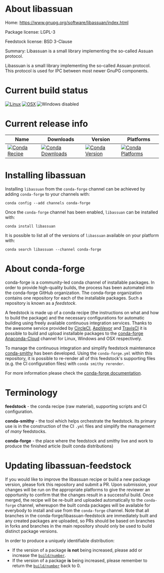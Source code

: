 About libassuan
===============

Home: https://www.gnupg.org/software/libassuan/index.html

Package license: LGPL-3

Feedstock license: BSD 3-Clause

Summary: Libassuan is a small library implementing the so-called Assuan protocol.

Libassuan is a small library implementing the so-called Assuan protocol.
This protocol is used for IPC between most newer GnuPG components.


Current build status
====================

[![Linux](https://img.shields.io/circleci/project/github/conda-forge/libassuan-feedstock/master.svg?label=Linux)](https://circleci.com/gh/conda-forge/libassuan-feedstock)
[![OSX](https://img.shields.io/travis/conda-forge/libassuan-feedstock/master.svg?label=macOS)](https://travis-ci.org/conda-forge/libassuan-feedstock)
![Windows disabled](https://img.shields.io/badge/Windows-disabled-lightgrey.svg)

Current release info
====================

| Name | Downloads | Version | Platforms |
| --- | --- | --- | --- |
| [![Conda Recipe](https://img.shields.io/badge/recipe-libassuan-green.svg)](https://anaconda.org/conda-forge/libassuan) | [![Conda Downloads](https://img.shields.io/conda/dn/conda-forge/libassuan.svg)](https://anaconda.org/conda-forge/libassuan) | [![Conda Version](https://img.shields.io/conda/vn/conda-forge/libassuan.svg)](https://anaconda.org/conda-forge/libassuan) | [![Conda Platforms](https://img.shields.io/conda/pn/conda-forge/libassuan.svg)](https://anaconda.org/conda-forge/libassuan) |

Installing libassuan
====================

Installing `libassuan` from the `conda-forge` channel can be achieved by adding `conda-forge` to your channels with:

```
conda config --add channels conda-forge
```

Once the `conda-forge` channel has been enabled, `libassuan` can be installed with:

```
conda install libassuan
```

It is possible to list all of the versions of `libassuan` available on your platform with:

```
conda search libassuan --channel conda-forge
```


About conda-forge
=================

conda-forge is a community-led conda channel of installable packages.
In order to provide high-quality builds, the process has been automated into the
conda-forge GitHub organization. The conda-forge organization contains one repository
for each of the installable packages. Such a repository is known as a *feedstock*.

A feedstock is made up of a conda recipe (the instructions on what and how to build
the package) and the necessary configurations for automatic building using freely
available continuous integration services. Thanks to the awesome service provided by
[CircleCI](https://circleci.com/), [AppVeyor](http://www.appveyor.com/)
and [TravisCI](https://travis-ci.org/) it is possible to build and upload installable
packages to the [conda-forge](https://anaconda.org/conda-forge)
[Anaconda-Cloud](http://docs.anaconda.org/) channel for Linux, Windows and OSX respectively.

To manage the continuous integration and simplify feedstock maintenance
[conda-smithy](http://github.com/conda-forge/conda-smithy) has been developed.
Using the ``conda-forge.yml`` within this repository, it is possible to re-render all of
this feedstock's supporting files (e.g. the CI configuration files) with ``conda smithy rerender``.

For more information please check the [conda-forge documentation](https://conda-forge.org/docs/).

Terminology
===========

**feedstock** - the conda recipe (raw material), supporting scripts and CI configuration.

**conda-smithy** - the tool which helps orchestrate the feedstock.
                   Its primary use is in the construction of the CI ``.yml`` files
                   and simplify the management of *many* feedstocks.

**conda-forge** - the place where the feedstock and smithy live and work to
                  produce the finished article (built conda distributions)


Updating libassuan-feedstock
============================

If you would like to improve the libassuan recipe or build a new
package version, please fork this repository and submit a PR. Upon submission,
your changes will be run on the appropriate platforms to give the reviewer an
opportunity to confirm that the changes result in a successful build. Once
merged, the recipe will be re-built and uploaded automatically to the
`conda-forge` channel, whereupon the built conda packages will be available for
everybody to install and use from the `conda-forge` channel.
Note that all branches in the conda-forge/libassuan-feedstock are
immediately built and any created packages are uploaded, so PRs should be based
on branches in forks and branches in the main repository should only be used to
build distinct package versions.

In order to produce a uniquely identifiable distribution:
 * If the version of a package **is not** being increased, please add or increase
   the [``build/number``](http://conda.pydata.org/docs/building/meta-yaml.html#build-number-and-string).
 * If the version of a package **is** being increased, please remember to return
   the [``build/number``](http://conda.pydata.org/docs/building/meta-yaml.html#build-number-and-string)
   back to 0.